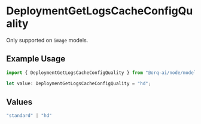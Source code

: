 # DeploymentGetLogsCacheConfigQuality

Only supported on `image` models.

## Example Usage

```typescript
import { DeploymentGetLogsCacheConfigQuality } from "@orq-ai/node/models/operations";

let value: DeploymentGetLogsCacheConfigQuality = "hd";
```

## Values

```typescript
"standard" | "hd"
```